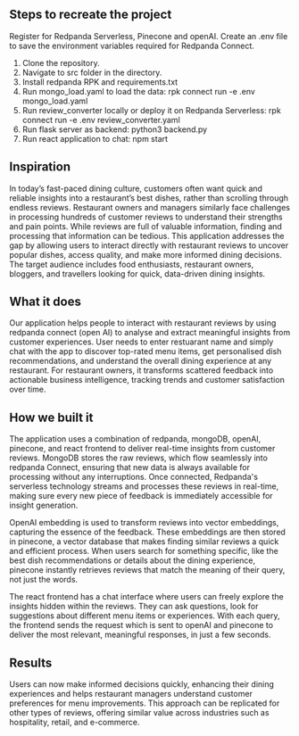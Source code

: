 ## Steps to recreate the project

Register for Redpanda Serverless, Pinecone and openAI. Create an .env file to save the environment variables required for Redpanda Connect.

1. Clone the repository.
2. Navigate to src folder in the directory.
3. Install redpanda RPK and requirements.txt
4. Run mongo_load.yaml to load the data:
    rpk connect run -e .env mongo_load.yaml
5. Run review_converter locally or deploy it on Redpanda Serverless:
    rpk connect run -e .env review_converter.yaml
6. Run flask server as backend:
    python3 backend.py
7. Run react application to chat:
    npm start



## Inspiration

In today’s fast-paced dining culture, customers often want quick and reliable insights into a restaurant’s best dishes, rather than scrolling through endless reviews. Restaurant owners and managers similarly face challenges in processing hundreds of customer reviews to understand their strengths and pain points. While reviews are full of valuable information, finding and processing that information can be tedious. This application addresses the gap by allowing users to interact directly with restaurant reviews to uncover popular dishes, access quality, and make more informed dining decisions. The target audience includes food enthusiasts, restaurant owners, bloggers, and travellers looking for quick, data-driven dining insights.

## What it does

Our application helps people to interact with restaurant reviews by using redpanda connect (open AI) to analyse and extract meaningful insights from customer experiences. User needs to enter restuarant name and simply chat with the app to discover top-rated menu items, get personalised dish recommendations, and understand the overall dining experience at any restaurant. For restaurant owners, it transforms scattered feedback into actionable business intelligence, tracking trends and customer satisfaction over time.

## How we built it

The application uses a combination of redpanda, mongoDB, openAI, pinecone, and react frontend to deliver real-time insights from customer reviews. MongoDB stores the raw reviews, which flow seamlessly into redpanda Connect, ensuring that new data is always available for processing without any interruptions. Once connected, Redpanda's serverless technology streams and processes these reviews in real-time, making sure every new piece of feedback is immediately accessible for insight generation.

OpenAI embedding is used to transform reviews into vector embeddings, capturing the essence of the feedback. These embeddings are then stored in pinecone, a vector database that makes finding similar reviews a quick and efficient process. When users search for something specific, like the best dish recommendations or details about the dining experience, pinecone instantly retrieves reviews that match the meaning of their query, not just the words.

The react frontend has a chat interface where users can freely explore the insights hidden within the reviews. They can ask questions, look for suggestions about different menu items or experiences. With each query, the frontend sends the request which is sent to openAI and pinecone to deliver the most relevant, meaningful responses, in just a few seconds.

## Results

Users can now make informed decisions quickly, enhancing their dining experiences and helps restaurant managers understand customer preferences for menu improvements. This approach can be replicated for other types of reviews, offering similar value across industries such as hospitality, retail, and e-commerce.

